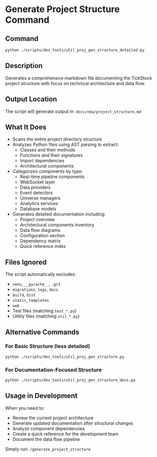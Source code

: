 # Generate Project Structure Command

## Command
```bash
python ./scripts/dev_tools/util_proj_gen_structure_detailed.py
```

## Description
Generates a comprehensive markdown file documenting the TickStock project structure with focus on technical architecture and data flow.

## Output Location
The script will generate output in: `docs/new/project_structure.md`

## What It Does
- Scans the entire project directory structure
- Analyzes Python files using AST parsing to extract:
  - Classes and their methods
  - Functions and their signatures
  - Import dependencies
  - Architectural components
- Categorizes components by type:
  - Real-time pipeline components
  - WebSocket layer
  - Data providers
  - Event detectors
  - Universe managers
  - Analytics services
  - Database models
- Generates detailed documentation including:
  - Project overview
  - Architectural components inventory
  - Data flow diagrams
  - Configuration section
  - Dependency matrix
  - Quick reference index

## Files Ignored
The script automatically excludes:
- `venv`, `__pycache__`, `.git`
- `migrations`, `logs`, `docs`
- `build`, `dist`
- `static`, `templates`
- `web`
- Test files (matching `test_*.py`)
- Utility files (matching `util_*.py`)

## Alternative Commands

### For Basic Structure (less detailed)
```bash
python ./scripts/dev_tools/util_proj_gen_structure.py
```

### For Documentation-Focused Structure
```bash
python ./scripts/dev_tools/util_proj_gen_structure_docs.py
```

## Usage in Development
When you need to:
- Review the current project architecture
- Generate updated documentation after structural changes
- Analyze component dependencies
- Create a quick reference for the development team
- Document the data flow pipeline

Simply run: `/generate_project_structure`